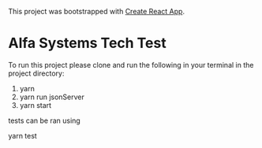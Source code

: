 This project was bootstrapped with [Create React App](https://github.com/facebook/create-react-app).

# Alfa Systems Tech Test
To run this project please clone and run the following in your terminal in the project directory:
1. yarn
1. yarn run jsonServer
2. yarn start

tests can be ran using

yarn test
